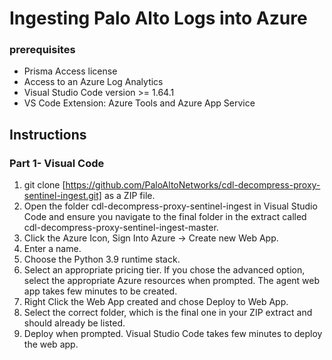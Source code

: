 # Ingesting Palo Alto Logs into Azure
### prerequisites
- Prisma Access license  
- Access to an Azure Log Analytics  
- Visual Studio Code version >= 1.64.1  
- VS Code Extension: Azure Tools and Azure App Service

## Instructions
### Part 1- Visual Code
1. git clone [https://github.com/PaloAltoNetworks/cdl-decompress-proxy-sentinel-ingest.git] as a ZIP file.
2. Open the folder cdl-decompress-proxy-sentinel-ingest in Visual Studio Code and ensure you navigate to the final folder in the extract called cdl-decompress-proxy-sentinel-ingest-master.  
3. Click the Azure Icon, Sign Into Azure -> Create new Web App.
4. Enter a name.
5. Choose the Python 3.9 runtime stack.
6. Select an appropriate pricing tier. If you chose the advanced option, select the appropriate Azure resources when prompted. The agent web app takes few minutes to be created.  
7. Right Click the Web App created and chose Deploy to Web App.
8. Select the correct folder, which is the final one in your ZIP extract and should already be listed.
9. Deploy when prompted. Visual Studio Code takes few minutes to deploy the web app.  
